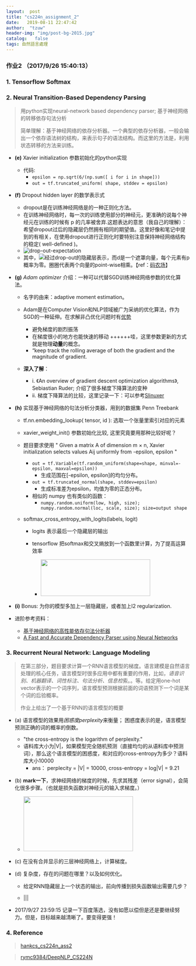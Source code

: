 ```yaml
---
layout:  post
title: "cs224n_assignment_2" 
date:   2019-08-11 22:47:42                    
author:  "tzuw"
header-img: "img/post-bg-2015.jpg"
catalog:   false
tags: 自然語言處理 
---
```

### 作业2 （2017/9/26 15:40:13）

### 1. **Tensorflow Softmax**

### 2. **Neural Transition-Based Dependency Parsing**

> 用python实现neural-network based dependency parser; 基于神经网络的转移依存句法分析
> 
> 简单理解：基于神经网络的依存分析器。一个典型的依存分析器，一般会输出一个依存语法树的结构，来表示句子的语法结构。而这里的方法是，利用状态转移的方法来训练。	

- **(e)** Xavier initialization 参数初始化的python实现

	- 代码:
		- `epsilon = np.sqrt(6/(np.sum([ i for i in shape]))`
		- `out = tf.truncated_uniform( shape, stddev = epsilon)`


- **(f)** Dropout hidden layer 的数学表示式
  - dropout是在训练神经网络是的一种正则化方法。
  - 在训练神经网络时，每一次的训练使用部分的神经元，更准确的说每个神经元在训练的时候有 p 的几率被舍弃.这题表达的意思（我自己的理解）：希望dropout过后的隐藏层仍然拥有相同的期望值。这里好像和笔记中提到的有相关，在使用dropout进行正则化时要特别注意保持神经网络结构的稳定( well-defined )。
  - ![drop-out-expectation](../pics/drop-out-expectation.PNG)
  - 其中，![经过drop-out的隐藏层表示](../pics/经过drop-out的隐藏层表示.PNG)，而d是一个遮罩向量，每个元素有p概率为零。圈圈代表两个向量的point-wise相乘。【ref：[码农场](http://www.hankcs.com/nlp/cs224n-assignment-2.html/2)】


- **(g)** *Adam optimizer* 介绍：一种可以代替SGD训练神经网络参数的优化算法。

  - 名字的由来：adaptive moment estimation。
  - Adam是在Computer Vision和NLP领域被广为采纳的优化算法，作为SGD的一种延伸。在求解非凸优化问题时有<u>优势</u>
	  - 避免梯度的剧烈振荡
	  - 在梯度很小的地方也能快速的移动   ++++++哇，这里参数更新的方式就是物理**动量**的概念。
	  - “keep track the rolling average of  both the gradient and the magnitude of gradient. 

  - **深入了解**：
	  - i. 《An overview of gradient descent optimization algorithms》, Sebiastian Ruder; 介绍了很多梯度下降算法的变种
	  - ii. 梯度下降算法的比较，这里记录一下：可以参考[Slinuxer](https://blog.slinuxer.com/2016/09/sgd-comparison)

- **(h)** 实现基于神经网络的句法分析分类器，用到的数据集 Penn Treebank

	- tf.nn.embedding_lookup( tensor, id ): 选取一个张量里索引对应的元素 ​
	- xavier_weight_init() 参数初始化比较, 这里究竟要用那种比较好呢？ 
	- 题目要求使用 " Given a matrix A of dimension m × n, Xavier initialization selects values Aij uniformly from -epsilon, epsilon "
		- `out = tf.Variable(tf.random_uniform(shape=shape, minval=-epsilon, maxval=epsilon))`
			- 生成范围在[-epsilon, epsilon]的均匀分布。
	    - `out = tf.truncated_normal(shape, stddev=epsilon)`
		    - 生成标准差为epsilon，均值为零的正态分布。
		- 相似的 numpy 也有类似的函数：
			- `numpy.random.uniform(low, high, size); numpy.random.normal(loc, scale, size); size=output shape`

	- softmax_cross_entropy_with_logits(labels, logit)
		- logits 表示最后一个隐藏层的输出
		- tensorflow 把softmax和交叉熵放到一个函数里计算，为了提高运算效率

			- <img src="../pics/ass2-2-结果.PNG" height="100px" width="300px">

- **(i)** Bonus: 为你的模型多加上一层隐藏层，或者加上l2 regularization.
- 进阶参考资料：
	- [基于神经网络的高性能依存句法分析器](http://www.hankcs.com/nlp/parsing/neural-network-based-dependency-parser.html)
	- [ A Fast and Accurate Dependency Parser using Neural Networks](http://cs.stanford.edu/people/danqi/papers/emnlp2014.pdf)



### 3. Recurrent Neural Network: Language Modeling

> 在第三部分，题目要求计算一个RNN语言模型的梯度。语言建模是自然语言处理的核心任务，语言模型时很多应用中都有重要的作用，比如，*语音识别、机器翻译、词性标注、句法分析、信息检*索。。等。给定用one-hot vector表示的一个词序列，语言模型预测根据前面的词语预测下一个词是某个词的后验概率。
> 
> 作业上给出了一个基于RNN的语言模型的概要

- (a) 语言模型的效果用*困惑度perplexity*来衡量； 困惑度表示的是，语言模型预测正确的词的概率的倒数。
	- "the cross-entropy is the logarithm of perplexity."
	- 语料库大小为|V|，如果模型完全随机预测（直接均匀的从语料库中预测词），那么这个语言模型的困惑度，和对应的cross-entropy为多少？语料库大小10000
		- ans： perplecity = |V| = 10000, cross-entropy = log|V| = 9.21

- (b) **mark一下**，求神经网络的梯度的时候，先求其残差（error signal），会简化很多步骤。（也就是损失函数对神经元的输入求梯度。）
	- <img src="../pics/rnn.jpg" height="150px" width="300px">

- (c) 在没有合并显示的三层神经网络上，计算梯度。

- (d) 复杂度，存在的问题在哪里？以及如何优化。

	- 给定RNN隐藏层上一个状态的输出，前向传播到损失函数输出需要几步？

	- ||| 


- 2017/9/27 23:59:15 记录一下百度落选，没有如愿以偿但是还是要继续努力。但是，目标越来越清晰了。要变得更强！



### 4. Reference

> [hankcs_cs224n_ass2](http://www.hankcs.com/nlp/cs224n-assignment-2.html)

> [rymc9384/DeepNLP_CS224N](https://github.com/rymc9384/DeepNLP_CS224N)
